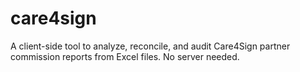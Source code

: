 # care4sign
A client-side tool to analyze, reconcile, and audit Care4Sign partner commission reports from Excel files. No server needed.
